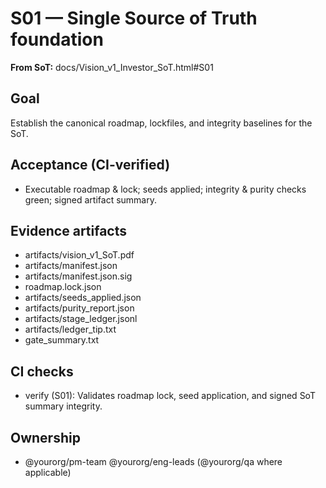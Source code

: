 # S01 — Single Source of Truth foundation

**From SoT:** docs/Vision_v1_Investor_SoT.html#S01

## Goal
Establish the canonical roadmap, lockfiles, and integrity baselines for the SoT.

## Acceptance (CI-verified)
- Executable roadmap & lock; seeds applied; integrity & purity checks green; signed artifact summary.

## Evidence artifacts
- artifacts/vision_v1_SoT.pdf
- artifacts/manifest.json
- artifacts/manifest.json.sig
- roadmap.lock.json
- artifacts/seeds_applied.json
- artifacts/purity_report.json
- artifacts/stage_ledger.jsonl
- artifacts/ledger_tip.txt
- gate_summary.txt

## CI checks
- verify (S01): Validates roadmap lock, seed application, and signed SoT summary integrity.

## Ownership
- @yourorg/pm-team @yourorg/eng-leads (@yourorg/qa where applicable)
